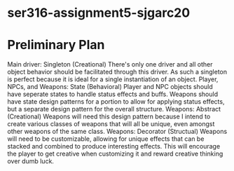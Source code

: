 # ser316-assignment5-sjgarc20

# Preliminary Plan
Main driver: Singleton (Creational)
  There's only one driver and all other object behavior should be facilitated through this driver. As such a singleton is perfect because it is ideal for a single instantiation of an object.
Player, NPCs, and Weapons: State (Behavioral)
  Player and NPC objects should have seperate states to handle status effects and buffs. Weapons should have state design patterns for a portion to allow for applying status effects, but a separate design pattern for the overall structure.
Weapons: Abstract (Creational)
  Weapons will need this design pattern because I intend to create various classes of weapons that will all be unique, even amongst other weapons of the same class.
Weapons: Decorator (Structual)
  Weapons will need to be customizable, allowing for unique effects that can be stacked and combined to produce interesting effects. This will encourage the player to get creative when customizing it and reward creative thinking over dumb luck.
